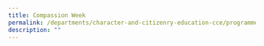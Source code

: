 ```yaml
---
title: Compassion Week
permalink: /departments/character-and-citizenry-education-cce/programmes/compassion-week/
description: ""
---
```

